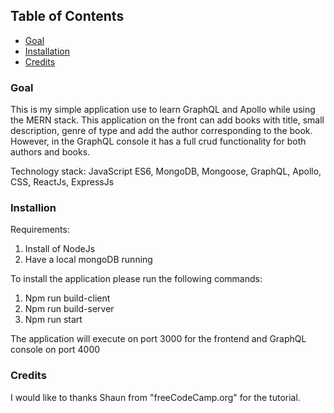 ## Table of Contents
- [Goal](#goal)
- [Installation](#installation)
- [Credits](#credits)

### Goal

This is my simple application use to learn GraphQL and Apollo while using the MERN stack. This application on the front can add books with title, small description, genre of type and add the author corresponding to the book. However, in the GraphQL console it has a full crud functionality for both authors and books.

Technology stack: JavaScript ES6, MongoDB, Mongoose, GraphQL, Apollo, CSS, ReactJs, ExpressJs

### Installion

Requirements:
1. Install of NodeJs
2. Have a local mongoDB running

To install the application please run the following commands:
1. Npm run build-client
2. Npm run build-server
3. Npm run start

The application will execute on port 3000 for the frontend and GraphQL console on port 4000

### Credits

I would like to thanks Shaun from "freeCodeCamp.org" for the tutorial.